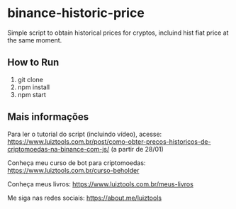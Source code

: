 # binance-historic-price
Simple script to obtain historical prices for cryptos, incluind hist fiat price at the same moment.

## How to Run

1. git clone
2. npm install
3. npm start

## Mais informações

Para ler o tutorial do script (incluindo vídeo), acesse: https://www.luiztools.com.br/post/como-obter-precos-historicos-de-criptomoedas-na-binance-com-js/ (a partir de 28/01)

Conheça meu curso de bot para criptomoedas: https://www.luiztools.com.br/curso-beholder

Conheça meus livros: https://www.luiztools.com.br/meus-livros

Me siga nas redes sociais: https://about.me/luiztools
